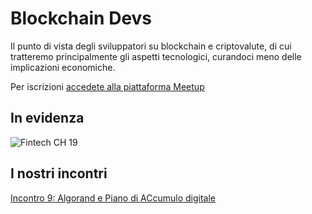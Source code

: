 # Blockchain Devs
Il punto di vista degli sviluppatori su blockchain e criptovalute, di cui tratteremo principalmente gli aspetti tecnologici, curandoci meno delle implicazioni economiche.

Per iscrizioni [accedete alla piattaforma Meetup](https://www.meetup.com/it-IT/Blockchain-Devs-Milano/)

## In evidenza

![Fintech CH 19](assets/img/fintech_ch_19.png)

## I nostri incontri

[Incontro 9: Algorand e Piano di ACcumulo digitale](09_algorand_pac.md)